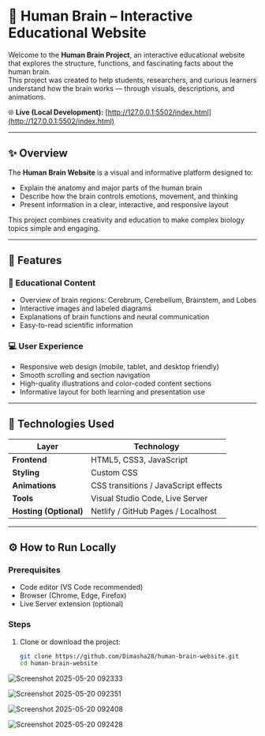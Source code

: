 # 🧠 Human Brain – Interactive Educational Website

Welcome to the **Human Brain Project**, an interactive educational website that explores the structure, functions, and fascinating facts about the human brain.  
This project was created to help students, researchers, and curious learners understand how the brain works — through visuals, descriptions, and animations.

🌐 **Live (Local Development):** [http://127.0.0.1:5502/index.html](http://127.0.0.1:5502/index.html)

---

## ✨ Overview

The **Human Brain Website** is a visual and informative platform designed to:
- Explain the anatomy and major parts of the human brain  
- Describe how the brain controls emotions, movement, and thinking  
- Present information in a clear, interactive, and responsive layout  

This project combines creativity and education to make complex biology topics simple and engaging.

---

## 🚀 Features

### 🧩 Educational Content
- Overview of brain regions: Cerebrum, Cerebellum, Brainstem, and Lobes  
- Interactive images and labeled diagrams  
- Explanations of brain functions and neural communication  
- Easy-to-read scientific information  

### 💻 User Experience
- Responsive web design (mobile, tablet, and desktop friendly)  
- Smooth scrolling and section navigation  
- High-quality illustrations and color-coded content sections  
- Informative layout for both learning and presentation use  

---

## 🧠 Technologies Used

| Layer | Technology |
|-------|-------------|
| **Frontend** | HTML5, CSS3, JavaScript |
| **Styling** | Custom CSS |
| **Animations** | CSS transitions / JavaScript effects |
| **Tools** | Visual Studio Code, Live Server |
| **Hosting (Optional)** | Netlify / GitHub Pages / Localhost |

---

## ⚙️ How to Run Locally

### Prerequisites
- Code editor (VS Code recommended)  
- Browser (Chrome, Edge, Firefox)  
- Live Server extension (optional)

### Steps
1. Clone or download the project:
   ```bash
   git clone https://github.com/Dimasha28/human-brain-website.git
   cd human-brain-website

![Screenshot 2025-05-20 092333](https://github.com/user-attachments/assets/f3bac63a-b831-47a3-874c-bfac8468ef36)

![Screenshot 2025-05-20 092351](https://github.com/user-attachments/assets/5549963b-6064-4649-a8e5-453cbc6b14a0)

![Screenshot 2025-05-20 092408](https://github.com/user-attachments/assets/add0ebdf-0a7e-4c5d-957e-5c00b66bf667)

![Screenshot 2025-05-20 092428](https://github.com/user-attachments/assets/fd883cae-fe9f-4a90-a0d4-93e4220efb4b)



